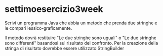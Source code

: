 # settimoesercizio3week
Scrivi un programma Java che abbia un metodo che prenda due stringhe e le compari lessico-graficamente.

Il metodo dovrà restituire "Le due stringhe sono uguali" o "Le due stringhe sono differenti" basandosi sul risultato del confronto.
Per la creazione della stringa di risultato dovrebbe essere utilizzato StringBuilder